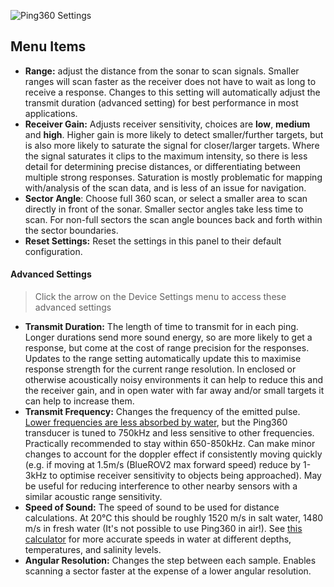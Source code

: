 ![Ping360 Settings](/ping-viewer/images/viewer/ping360-settings.png)

## Menu Items

- **Range:** adjust the distance from the sonar to scan signals. Smaller ranges will scan faster as the receiver does not have to wait as long to receive a response. Changes to this setting will automatically adjust the transmit duration (advanced setting) for best performance in most applications.
- **Receiver Gain:** Adjusts receiver sensitivity, choices are **low**, **medium** and **high**. Higher gain is more likely to detect smaller/further targets, but is also more likely to saturate the signal for closer/larger targets. Where the signal saturates it clips to the maximum intensity, so there is less detail for determining precise distances, or differentiating between multiple strong responses. Saturation is mostly problematic for mapping with/analysis of the scan data, and is less of an issue for navigation.
- **Sector Angle**: Choose full 360 scan, or select a smaller area to scan directly in front of the sonar. Smaller sector angles take less time to scan. For non-full sectors the scan angle bounces back and forth within the sector boundaries.
- **Reset Settings:** Reset the settings in this panel to their default configuration.

#### Advanced Settings

> Click the arrow on the Device Settings menu to access these advanced settings

- **Transmit Duration:** The length of time to transmit for in each ping. Longer durations send more sound energy, so are more likely to get a response, but come at the cost of range precision for the responses. Updates to the range setting automatically update this to maximise response strength for the current range resolution. In enclosed or otherwise acoustically noisy environments it can help to reduce this and the receiver gain, and in open water with far away and/or small targets it can help to increase them.
- **Transmit Frequency:** Changes the frequency of the emitted pulse. [Lower frequencies are less absorbed by water](https://resource.npl.co.uk/acoustics/techguides/seaabsorption/physics.html), but the Ping360 transducer is tuned to 750kHz and less sensitive to other frequencies. Practically recommended to stay within 650-850kHz. Can make minor changes to account for the doppler effect if consistently moving quickly (e.g. if moving at 1.5m/s (BlueROV2 max forward speed) reduce by 1-3kHz to optimise receiver sensitivity to objects being approached). May be useful for reducing interference to other nearby sensors with a similar acoustic range sensitivity.
- **Speed of Sound:** The speed of sound to be used for distance calculations. At 20℃ this should be roughly 1520 m/s in salt water, 1480 m/s in fresh water (It's not possible to use Ping360 in air!). See [this calculator](https://bluerobotics.com/learn/speed-of-sound-in-water-calculator) for more accurate speeds in water at different depths, temperatures, and salinity levels.
- **Angular Resolution:** Changes the step between each sample. Enables scanning a sector faster at the expense of a lower angular resolution.
